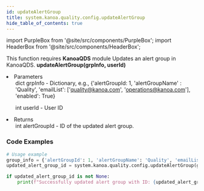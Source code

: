 ```yaml
---
id: updateAlertGroup
title: system.kanoa.quality.config.updateAlertGroup
hide_table_of_contents: true
---
```


import PurpleBox from '@site/src/components/PurpleBox';
import HeaderBox from '@site/src/components/HeaderBox';

<PurpleBox>This function requires <b>KanoaQDS</b> module</PurpleBox>
<HeaderBox header="Description">Updates an alert group in KanoaQDS.</HeaderBox>
<HeaderBox header="Syntax">
    <b>updateAlertGroup(grpInfo, userId)</b>
    <li> Parameters <br />
        <ul>dict grpInfo - Dictionary, e.g., &#123;'alertGroupId: 1, 'alertGroupName' : 'Quality', 'emailList': ['quality@kanoa.com', 'operations@kanoa.com'], 'enabled': True}</ul>
        <ul>int userId - User ID</ul>
    </li>
    <li> Returns <br />
        <ul>int alertGroupId - ID of the updated alert group.</ul>
    </li>
</HeaderBox>

### Code Examples
```python
# Usage example
group_info = {'alertGroupId': 1, 'alertGroupName': 'Quality', 'emailList': ['quality@kanoa.com', 'operations@kanoa.com'], 'enabled': True}
updated_alert_group_id = system.kanoa.quality.config.updateAlertGroup(grpInfo=group_info, userId=123)

if updated_alert_group_id is not None:
    print(f"Successfully updated alert group with ID: {updated_alert_group_id}")

